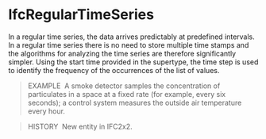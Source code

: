 IfcRegularTimeSeries
====================

In a regular time series, the data arrives predictably at predefined intervals. In a regular time series there is no need to store multiple time stamps and the algorithms for analyzing the time series are therefore significantly simpler. Using the start time provided in the supertype, the time step is used to identify the frequency of the occurrences of the list of values.

> EXAMPLE&nbsp; A smoke detector samples the concentration of particulates in a space at a fixed rate (for example, every six seconds); a control system measures the outside air temperature every hour.

> HISTORY&nbsp; New entity in IFC2x2.
